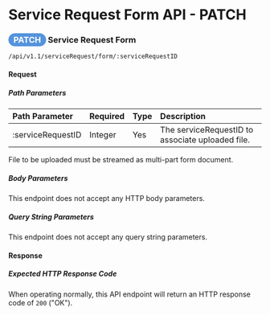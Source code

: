 # Service Request Form API - PATCH

### <span style="background-color: #5493dc; font-weight: bold; color: #ffffff; padding: 3px 10px; border-radius: 14px;">PATCH</span> **Service Request Form**

```text
/api/v1.1/serviceRequest/form/:serviceRequestID
```

#### Request

##### Path Parameters

| Path Parameter | Required | Type | Description |
| :--- | :--- | :--- | :--- |
| :serviceRequestID | Integer | Yes | The serviceRequestID to associate uploaded file. |

File to be uploaded must be streamed as multi-part form document.

##### Body Parameters

This endpoint does not accept any HTTP body parameters.

##### Query String Parameters

This endpoint does not accept any query string parameters.

#### Response

##### Expected HTTP Response Code

When operating normally, this API endpoint will return
an HTTP response code of `200` ("OK").